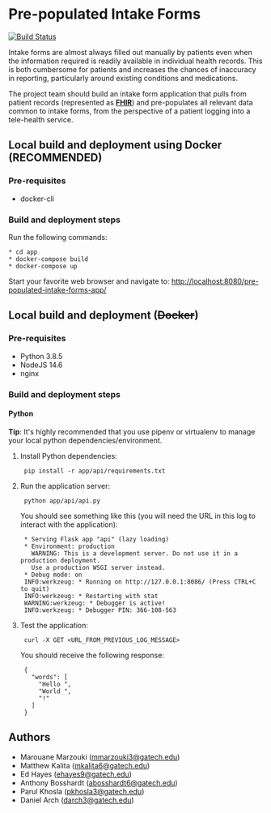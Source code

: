 # Pre-populated Intake Forms

[![Build Status](https://drone.hdap.gatech.edu/api/badges/gt-cs6440-hit-fall2020/Pre-Populated-Intake-Forms/status.svg?ref=refs/heads/stable)](https://drone.hdap.gatech.edu/gt-cs6440-hit-fall2020/Pre-Populated-Intake-Forms)

Intake forms are almost always filled out manually by patients even when the information required 
is readily available in individual health records. This is both cumbersome for patients and increases 
the chances of inaccuracy in reporting, particularly around existing conditions and medications. 

The project team should build an intake form application that pulls from patient records 
(represented as **[FHIR](https://www.hl7.org/fhir/)**) and pre-populates all relevant data common to intake forms, 
from the perspective of a patient logging into a tele-health service.

## Local build and deployment using Docker (RECOMMENDED)

### Pre-requisites
* docker-cli

### Build and deployment steps

Run the following commands:
    
    * cd app
    * docker-compose build
    * docker-compose up
    
Start your favorite web browser and navigate to: 
[http://localhost:8080/pre-populated-intake-forms-app/](http://localhost:8080/pre-populated-intake-forms-app/)

## Local build and deployment (~~Docker~~)

### Pre-requisites
* Python 3.8.5
* NodeJS 14.6
* nginx

### Build and deployment steps

#### Python

**Tip**: It's highly recommended that you use pipenv or virtualenv to manage your local python dependencies/environment.

1. Install Python dependencies:

        pip install -r app/api/requirements.txt

2. Run the application server:

        python app/api/api.py
   
    You should see something like this (you will need the URL in this log to interact with the application):
   
        * Serving Flask app "api" (lazy loading)
        * Environment: production
          WARNING: This is a development server. Do not use it in a production deployment.
          Use a production WSGI server instead.
        * Debug mode: on
        INFO:werkzeug: * Running on http://127.0.0.1:8086/ (Press CTRL+C to quit)
        INFO:werkzeug: * Restarting with stat
        WARNING:werkzeug: * Debugger is active!
        INFO:werkzeug: * Debugger PIN: 366-108-563

3. Test the application:

        curl -X GET <URL_FROM_PREVIOUS_LOG_MESSAGE>
  
    You should receive the following response:
    
        {
          "words": [
            "Hello ", 
            "World ", 
            "!"
          ]
        }

## Authors

- Marouane Marzouki ([mmarzouki3@gatech.edu](mailto:mmarzouki3@gatech.edu))
- Matthew Kalita ([mkalita6@gatech.edu](mailto:mkalita6@gatech.edu))
- Ed Hayes ([ehayes9@gatech.edu](mailto:ehayes9@gatech.edu))
- Anthony Bosshardt ([abosshardt6@gatech.edu](mailto:abosshardt6@gatech.edu))
- Parul Khosla ([pkhosla3@gatech.edu](mailto:pkhosla3@gatech.edu))
- Daniel Arch ([darch3@gatech.edu](mailto:darch3@gatech.edu))

